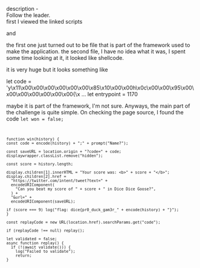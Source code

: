 description - <br>
  Follow the leader.
<br>
first I viewed the linked scripts 
<script src="/mojojs/mojo_bindings.js"></script> 
and 
<script src="/prog.js"></script>

the first one just turned out to be file that is part of the framework used to make the application.
the second file, I have no idea what it was, I spent some time looking at it, it looked like shellcode.

it is very huge but it looks something like

let code = 'y\x11\x00\x00\x00\x00\x00\x00\x85\x10\x00\x00h\x0c\x00\x00\x95\x00\x00\x00\x00\x00\x00\x00{\x ...
let entrypoint = 1170

maybe it is part of the framework, I'm not sure. Anyways, the main part of the challenge is quite simple. On checking the page source, I found the code
<code>let won = false;</code>
<code>

    function win(history) {
    const code = encode(history) + ";" + prompt("Name?");
    
    const saveURL = location.origin + "?code=" + code;
    displaywrapper.classList.remove("hidden");

    const score = history.length;

    display.children[1].innerHTML = "Your score was: <b>" + score + "</b>";
    display.children[2].href =
      "https://twitter.com/intent/tweet?text=" +
      encodeURIComponent(
        "Can you beat my score of " + score + " in Dice Dice Goose?",
      ) +
      "&url=" +
      encodeURIComponent(saveURL);

    if (score === 9) log("flag: dice{pr0_duck_gam3r_" + encode(history) + "}");
    }
  
    const replayCode = new URL(location.href).searchParams.get("code");
  
    if (replayCode !== null) replay();
  
    let validated = false;
    async function replay() {
      if (!(await validate())) {
        log("Failed to validate");
        return;
    }
    
</code>
